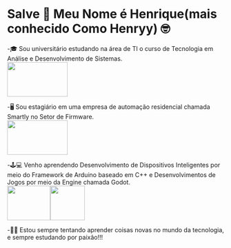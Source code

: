 # Salve 👋 Meu Nome é Henrique(mais conhecido Como Henryy) 🤓

-🎓 Sou universitário estudando na área de TI o curso de Tecnologia em Análise e Desenvolvimento de Sistemas.<br>
  <img loading="lazy" src="https://images.educamaisbrasil.com.br/content/superior/instituicao/logo/g/senac-pe.png" width="140" height="80"/>

-🖥️ Sou estagiário em uma empresa de automação residencial chamada Smartly no Setor de Firmware.<br>
  <img loading="lazy" src="https://media.licdn.com/dms/image/v2/C4D1BAQE4Vdctd5BJ8w/company-background_10000/company-background_10000/0/1594827309592/smartly_fabricao_de_dispositivos_inteligentes_ltda_cover?e=2147483647&v=beta&t=HTdNbnKJDNfcV2t14ohm8jrbnXNqdtKDSW6OycescXw" width="140" height="80"/>

-🕹️💻 Venho aprendendo Desenvolvimento de Dispositivos Inteligentes por meio do Framework de Arduino baseado em C++ e Desenvolvimentos de Jogos por meio da Engine chamada Godot.<br>
  <img loading="lazy" src="https://peteletrica.uff.br/wp-content/uploads/sites/509/2022/10/Arduino_Logo.svg_.png" width="100" height="80"/><img loading="lazy" src="https://upload.wikimedia.org/wikipedia/commons/thumb/6/6a/Godot_icon.svg/2048px-Godot_icon.svg.png" width="80" height="80"/>  

-✍🏻 Estou sempre tentando aprender coisas novas no mundo da tecnologia, e sempre estudando por paixão!!!
<!--
**otsuki1153/otsuki1153** is a ✨ _special_ ✨ repository because its `README.md` (this file) appears on your GitHub profile.

Here are some ideas to get you started:

- 🔭 I’m currently working on ...
- 🌱 I’m currently learning ...
- 👯 I’m looking to collaborate on ...
- 🤔 I’m looking for help with ...
- 💬 Ask me about ...
- 📫 How to reach me: ...
- 😄 Pronouns: ...
- ⚡ Fun fact: ...
-->
